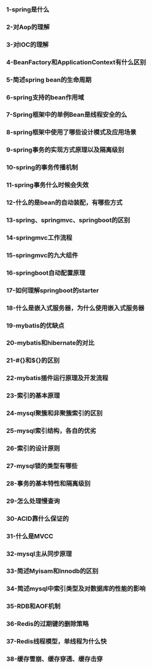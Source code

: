 ### 1-spring是什么
### 2-对Aop的理解
### 3-对IOC的理解
### 4-BeanFactory和ApplicationContext有什么区别
### 5-简述spring bean的生命周期
### 6-spring支持的bean作用域
### 7-Spring框架中的单例Bean是线程安全的么
### 8-spring框架中使用了哪些设计模式及应用场景
### 9-spring事务的实现方式原理以及隔离级别
### 10-spring的事务传播机制
### 11-spring事务什么时候会失效
### 12-什么的是bean的自动装配，有哪些方式
### 13-spring、springmvc、springboot的区别
### 14-springmvc工作流程
### 15-springmvc的九大组件
### 16-springboot自动配置原理
### 17-如何理解springboot的starter
### 18-什么是嵌入式服务器，为什么使用嵌入式服务器
### 19-mybatis的优缺点
### 20-mybatis和hibernate的对比
### 21-#{}和${}的区别
### 22-mybatis插件运行原理及开发流程
### 23-索引的基本原理
### 24-mysql聚簇和非聚簇索引的区别
### 25-mysql索引结构，各自的优劣
### 26-索引的设计原则
### 27-mysql锁的类型有哪些
### 28-事务的基本特性和隔离级别
### 29-怎么处理慢查询
### 30-ACID靠什么保证的
### 31-什么是MVCC
### 32-mysql主从同步原理
### 33-简述Myisam和Innodb的区别
### 34-简述mysql中索引类型及对数据库的性能的影响
### 35-RDB和AOF机制
### 36-Redis的过期键的删除策略
### 37-Redis线程模型，单线程为什么快
### 38-缓存雪崩、缓存穿透、缓存击穿

